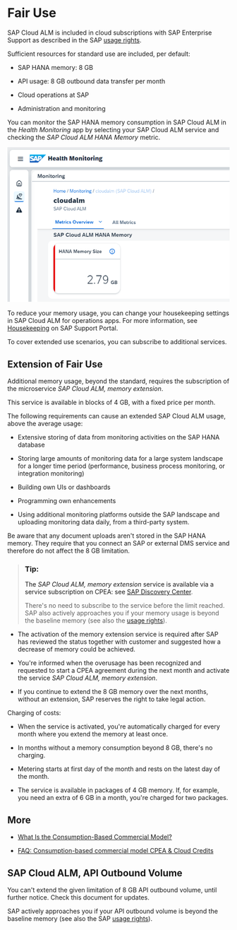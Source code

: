<!-- loio94cd95e1b8454b5180d6a3daeccb1500 -->

# Fair Use

SAP Cloud ALM is included in cloud subscriptions with SAP Enterprise Support as described in the SAP [usage rights](https://support.sap.com/en/alm/usage-rights.html).

Sufficient resources for standard use are included, per default:

-   SAP HANA memory: 8 GB

-   API usage: 8 GB outbound data transfer per month

-   Cloud operations at SAP

-   Administration and monitoring




You can monitor the SAP HANA memory consumption in SAP Cloud ALM in the *Health Monitoring* app by selecting your SAP Cloud ALM service and checking the *SAP Cloud ALM HANA Memory* metric.

![](images/HANA-MemorySize_dd25b76.png)

To reduce your memory usage, you can change your housekeeping settings in SAP Cloud ALM for operations apps. For more information, see [Housekeeping](https://support.sap.com/en/alm/sap-cloud-alm/operations/expert-portal/housekeeping.html) on SAP Support Portal.

To cover extended use scenarios, you can subscribe to additional services.



<a name="loio94cd95e1b8454b5180d6a3daeccb1500__section_oy4_cj1_ppb"/>

## Extension of Fair Use

Additional memory usage, beyond the standard, requires the subscription of the microservice *SAP Cloud ALM, memory extension*.

This service is available in blocks of 4 GB, with a fixed price per month.

The following requirements can cause an extended SAP Cloud ALM usage, above the average usage:

-   Extensive storing of data from monitoring activities on the SAP HANA database

-   Storing large amounts of monitoring data for a large system landscape for a longer time period \(performance, business process monitoring, or integration monitoring\)

-   Building own UIs or dashboards

-   Programming own enhancements

-   Using additional monitoring platforms outside the SAP landscape and uploading monitoring data daily, from a third-party system.


Be aware that any document uploads aren't stored in the SAP HANA memory. They require that you connect an SAP or external DMS service and therefore do not affect the 8 GB limitation.

> ### Tip:  
> The *SAP Cloud ALM, memory extension* service is available via a service subscription on CPEA: see [SAP Discovery Center](https://discovery-center.cloud.sap/#/serviceCatalog/sap-cloud-alm-memory-extension).
> 
> There's no need to subscribe to the service before the limit reached. SAP also actively approaches you if your memory usage is beyond the baseline memory \(see also the [usage rights](https://support.sap.com/en/alm/usage-rights.html)\).

-   The activation of the memory extension service is required after SAP has reviewed the status together with customer and suggested how a decrease of memory could be achieved.

-   You're informed when the overusage has been recognized and requested to start a CPEA agreement during the next month and activate the service *SAP Cloud ALM, memory extension*.

-   If you continue to extend the 8 GB memory over the next months, without an extension, SAP reserves the right to take legal action.


Charging of costs:

-   When the service is activated, you're automatically charged for every month where you extend the memory at least once.

-   In months without a memory consumption beyond 8 GB, there's no charging.

-   Metering starts at first day of the month and rests on the latest day of the month.

-   The service is available in packages of 4 GB memory. If, for example, you need an extra of 6 GB in a month, you're charged for two packages.




<a name="loio94cd95e1b8454b5180d6a3daeccb1500__section_rvx_2st_1qb"/>

## More

-   [What Is the Consumption-Based Commercial Model?](https://help.sap.com/viewer/65de2977205c403bbc107264b8eccf4b/Cloud/en-US/7047eb4a15a84ac7be3c8612179e6d1f.html)

-   [FAQ: Consumption-based commercial model CPEA & Cloud Credits](https://www.sap.com/products/extension-suite/pricing.html?pdf-asset=668ae6f5-cd7d-0010-87a3-c30de2ffd8ff&page=1#cpea)




<a name="loio94cd95e1b8454b5180d6a3daeccb1500__section_ijz_ggx_dwb"/>

## SAP Cloud ALM, API Outbound Volume

You can't extend the given limitation of 8 GB API outbound volume, until further notice. Check this document for updates.

SAP actively approaches you if your API outbound volume is beyond the baseline memory \(see also the SAP [usage rights](https://support.sap.com/en/alm/usage-rights.html)\).

